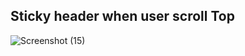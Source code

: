 ## Sticky header when user scroll Top
![Screenshot (15)](https://user-images.githubusercontent.com/91025640/159165289-5ebd381a-cc39-40f1-821a-439cf625e813.png)
